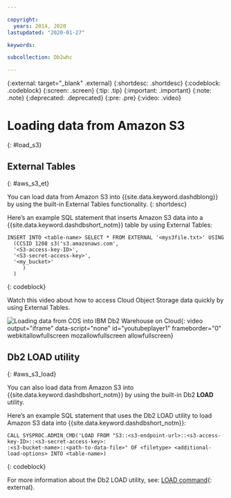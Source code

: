```yaml
---

copyright:
  years: 2014, 2020
lastupdated: "2020-01-27"

keywords:

subcollection: Db2whc

---
```


<!-- Attribute definitions --> 
{:external: target="_blank" .external}
{:shortdesc: .shortdesc}
{:codeblock: .codeblock}
{:screen: .screen}
{:tip: .tip}
{:important: .important}
{:note: .note}
{:deprecated: .deprecated}
{:pre: .pre}
{:video: .video}

# Loading data from Amazon S3
{: #load_s3}

## External Tables
{: #aws_s3_et}

You can load data from Amazon S3 into {{site.data.keyword.dashdblong}} by using the built-in External Tables functionality. 
{: shortdesc}

Here’s an example SQL statement that inserts Amazon S3 data into a {{site.data.keyword.dashdbshort_notm}} table by using External Tables:

```
INSERT INTO <table-name> SELECT * FROM EXTERNAL '<mys3file.txt>' USING
  (CCSID 1208 s3('s3.amazonaws.com', 
  '<S3-access-key-ID>',
  '<S3-secret-access-key>', 
  '<my_bucket>'
     )
  )
```
{: codeblock}

Watch this video about how to access Cloud Object Storage data quickly by using External Tables.

![Loading data from COS into IBM Db2 Warehouse on Cloud](https://www.youtube.com/embed/RMMExarvBVk?rel=0){: video output="iframe" data-script="none" id="youtubeplayer1" frameborder="0" webkitallowfullscreen mozallowfullscreen allowfullscreen}

<!-- <iframe class="embed-responsive-item" id="youtubeplayer1" title="Loading data from COS into IBM Db2 Warehouse on Cloud" type="text/html" width="640" height="390" src="//www.youtube.com/embed/RMMExarvBVk?rel=0" frameborder="0" webkitallowfullscreen mozallowfullscreen allowfullscreen> </iframe> -->

## Db2 LOAD utility
{: #aws_s3_load}

You can also load data from Amazon S3 into {{site.data.keyword.dashdbshort_notm}} by using the built-in Db2 **LOAD** utility. 

Here’s an example SQL statement that uses the Db2 LOAD utility to load Amazon S3 data into {{site.data.keyword.dashdbshort_notm}}:

```
CALL SYSPROC.ADMIN_CMD('LOAD FROM "S3::<s3-endpoint-url>::<s3-access-key-ID>::<s3-secret-access-key>:
:<s3-bucket-name>::<path-to-data-file>" OF <filetype> <additional-load-options> INTO <table-name>)
```
{: codeblock}

For more information about the Db2 LOAD utility, see: [LOAD command](https://www.ibm.com/support/knowledgecenter/en/SSEPGG_11.1.0/com.ibm.db2.luw.admin.cmd.doc/doc/r0008305.html){: external}.


<!--
The following is an example usage of the Db2 **LOAD** command:

```
CALL SYSPROC.ADMIN_CMD('load from "S3::s3-us-west-2.amazonaws.com::<s3-access-key-id>:
:<s3-secret-access-key>::ibm-state-store::bdidata2TB/web_site.dat" of DEL modified by codepage=1208 
coldel0x7c WARNINGCOUNT 1000 MESSAGES ON SERVER INSERT into BDINSIGHTS2.web_site ');
```
{: codeblock}

For supported command options. see: [LOAD command](https://www.ibm.com/support/knowledgecenter/SSEPGG_11.1.0/com.ibm.db2.luw.admin.cmd.doc/doc/r0008305.html){: external}.
-->

